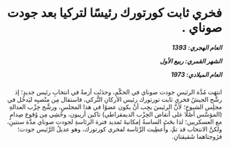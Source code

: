 <h1 dir="rtl">فخري ثابت كورتورك رئيسًا لتركيا بعد جودت صوناي .</h1>

<h5 dir="rtl">العام الهجري:  1393

الشهر القمري: ربيع الأول

العام الميلادي: 1973</h5>

<p dir="rtl">انتهَت مُدَّة الرئيسِ جودت صوناي في الحكْم، وحدَثَت أزمةٌ في انتخابِ رئيس جديدٍ؛ إذ رشَّح الجيشُ فخري ثابت تورتورك رئيس الأركانِ التُّركي، فاستقال مِن منْصبِه ليَدخُل في مجلِس الشيوخ؛ لأنَّ الرئيسَ يجِب أنْ يكون عضوًا في هذا المجلسِ، ورشَّح حِزْب العدالةِ (المؤسَّس أصْلًا على أنقاض الحِزْب الديمقراطي) تاكين أريبون، وخُشِي مِن وُقوع صِدامٍ مع العسكريين؛ لذا بحَثَ الساسةُ إمكانيةَ تَمديد فترة الرئاسةِ لجودت صوناي مدَّة سنتينِ، ولكنَّ الانتخاب قد تمَّ، وأُعطِيت الرِّئاسة لفخري كورتورك، وهو عديلُ الرَّئيس جودت؛ فزَوجتاهما شَقيقتانِ.</p></br>
